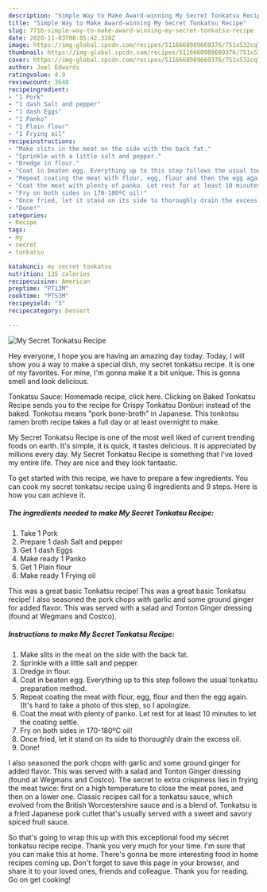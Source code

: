 ```yaml
---
description: "Simple Way to Make Award-winning My Secret Tonkatsu Recipe"
title: "Simple Way to Make Award-winning My Secret Tonkatsu Recipe"
slug: 7716-simple-way-to-make-award-winning-my-secret-tonkatsu-recipe
date: 2020-11-03T08:05:42.328Z
image: https://img-global.cpcdn.com/recipes/5116668989669376/751x532cq70/my-secret-tonkatsu-recipe-recipe-main-photo.jpg
thumbnail: https://img-global.cpcdn.com/recipes/5116668989669376/751x532cq70/my-secret-tonkatsu-recipe-recipe-main-photo.jpg
cover: https://img-global.cpcdn.com/recipes/5116668989669376/751x532cq70/my-secret-tonkatsu-recipe-recipe-main-photo.jpg
author: Joel Edwards
ratingvalue: 4.9
reviewcount: 3648
recipeingredient:
- "1 Pork"
- "1 dash Salt and pepper"
- "1 dash Eggs"
- "1 Panko"
- "1 Plain flour"
- "1 Frying oil"
recipeinstructions:
- "Make slits in the meat on the side with the back fat."
- "Sprinkle with a little salt and pepper."
- "Dredge in flour."
- "Coat in beaten egg. Everything up to this step follows the usual tonkatsu preparation method."
- "Repeat coating the meat with flour, egg, flour and then the egg again. (It&#39;s hard to take a photo of this step, so I apologize."
- "Coat the meat with plenty of panko. Let rest for at least 10 minutes to let the coating settle."
- "Fry on both sides in 170-180ºC oil!"
- "Once fried, let it stand on its side to thoroughly drain the excess oil."
- "Done!"
categories:
- Recipe
tags:
- my
- secret
- tonkatsu

katakunci: my secret tonkatsu 
nutrition: 135 calories
recipecuisine: American
preptime: "PT13M"
cooktime: "PT53M"
recipeyield: "3"
recipecategory: Dessert

---
```



![My Secret Tonkatsu Recipe](https://img-global.cpcdn.com/recipes/5116668989669376/751x532cq70/my-secret-tonkatsu-recipe-recipe-main-photo.jpg)

Hey everyone, I hope you are having an amazing day today. Today, I will show you a way to make a special dish, my secret tonkatsu recipe. It is one of my favorites. For mine, I'm gonna make it a bit unique. This is gonna smell and look delicious.

Tonkatsu Sauce: Homemade recipe, click here. Clicking on Baked Tonkatsu Recipe sends you to the recipe for Crispy Tonkatsu Donburi instead of the baked. Tonkotsu means &#34;pork bone-broth&#34; in Japanese. This tonkotsu ramen broth recipe takes a full day or at least overnight to make.

My Secret Tonkatsu Recipe is one of the most well liked of current trending foods on earth. It's simple, it is quick, it tastes delicious. It is appreciated by millions every day. My Secret Tonkatsu Recipe is something that I've loved my entire life. They are nice and they look fantastic.


To get started with this recipe, we have to prepare a few ingredients. You can cook my secret tonkatsu recipe using 6 ingredients and 9 steps. Here is how you can achieve it.

<!--inarticleads1-->

##### The ingredients needed to make My Secret Tonkatsu Recipe:

1. Take 1 Pork
1. Prepare 1 dash Salt and pepper
1. Get 1 dash Eggs
1. Make ready 1 Panko
1. Get 1 Plain flour
1. Make ready 1 Frying oil


This was a great basic Tonkatsu recipe! This was a great basic Tonkatsu recipe! I also seasoned the pork chops with garlic and some ground ginger for added flavor. This was served with a salad and Tonton Ginger dressing (found at Wegmans and Costco). 

<!--inarticleads2-->

##### Instructions to make My Secret Tonkatsu Recipe:

1. Make slits in the meat on the side with the back fat.
1. Sprinkle with a little salt and pepper.
1. Dredge in flour.
1. Coat in beaten egg. Everything up to this step follows the usual tonkatsu preparation method.
1. Repeat coating the meat with flour, egg, flour and then the egg again. (It&#39;s hard to take a photo of this step, so I apologize.
1. Coat the meat with plenty of panko. Let rest for at least 10 minutes to let the coating settle.
1. Fry on both sides in 170-180ºC oil!
1. Once fried, let it stand on its side to thoroughly drain the excess oil.
1. Done!


I also seasoned the pork chops with garlic and some ground ginger for added flavor. This was served with a salad and Tonton Ginger dressing (found at Wegmans and Costco). The secret to extra crispiness lies in frying the meat twice: first on a high temperature to close the meat pores, and then on a lower one. Classic recipes call for a tonkatsu sauce, which evolved from the British Worcestershire sauce and is a blend of. Tonkatsu is a fried Japanese pork cutlet that&#39;s usually served with a sweet and savory spiced fruit sauce. 

So that's going to wrap this up with this exceptional food my secret tonkatsu recipe recipe. Thank you very much for your time. I'm sure that you can make this at home. There's gonna be more interesting food in home recipes coming up. Don't forget to save this page in your browser, and share it to your loved ones, friends and colleague. Thank you for reading. Go on get cooking!
